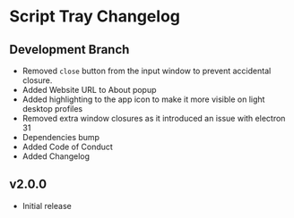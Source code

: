 # Script Tray Changelog

## Development Branch
  - Removed `close` button from the input window to prevent accidental closure.
  - Added Website URL to About popup
  - Added highlighting to the app icon to make it more visible on light desktop profiles
  - Removed extra window closures as it introduced an issue with electron 31
  - Dependencies bump
  - Added Code of Conduct
  - Added Changelog

## v2.0.0
  - Initial release
